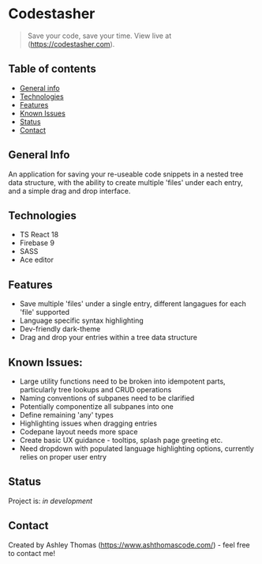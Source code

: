 # Codestasher
> Save your code, save your time.
> View live at (https://codestasher.com).

## Table of contents
* [General info](#general-info)
* [Technologies](#technologies)
* [Features](#features)
* [Known Issues](#known-issues)
* [Status](#status)
* [Contact](#contact)

## General Info
An application for saving your re-useable code snippets in a nested tree data structure, with the ability to create multiple 'files' under each entry, and a simple drag and drop interface.

## Technologies
* TS React 18
* Firebase 9
* SASS
* Ace editor

## Features
* Save multiple 'files' under a single entry, different langagues for each 'file' supported
* Language specific syntax highlighting
* Dev-friendly dark-theme
* Drag and drop your entries within a tree data structure

## Known Issues:
* Large utility functions need to be broken into idempotent parts, particularly tree lookups and CRUD operations
* Naming conventions of subpanes need to be clarified
* Potentially componentize all subpanes into one 
* Define remaining 'any' types
* Highlighting issues when dragging entries
* Codepane layout needs more space
* Create basic UX guidance - tooltips, splash page greeting etc.
* Need dropdown with populated language highlighting options, currently relies on proper user entry

## Status
Project is: _in development_

## Contact
Created by Ashley Thomas (https://www.ashthomascode.com/) - feel free to contact me!

<!-- END of document -->
